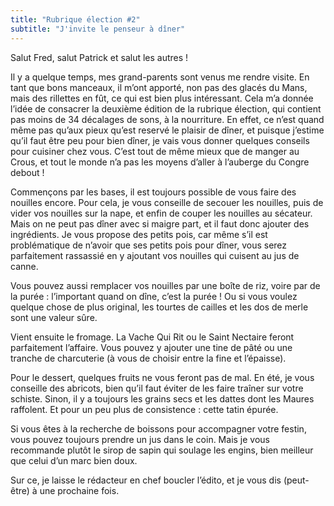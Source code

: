 ```yaml
---
title: "Rubrique élection #2"
subtitle: "J'invite le penseur à dîner"
---
```

Salut Fred, salut Patrick et salut les autres !

Il y a quelque temps, mes grand-parents sont venus me rendre visite. En tant que bons manceaux, il m’ont apporté, non pas des glacés du Mans, mais des rillettes en fût, ce qui est bien plus intéressant. Cela m’a donnée l’idée de consacrer la deuxième édition de la rubrique élection, qui contient pas moins de 34 décalages de sons, à la nourriture. En effet, ce n’est quand même pas qu’aux pieux qu’est reservé le plaisir de dîner, et puisque j’estime qu’il faut être peu pour bien dîner, je vais vous donner quelques conseils pour cuisiner chez vous. C’est tout de même mieux que de manger au Crous, et tout le monde n’a pas les moyens d’aller à l’auberge du Congre debout !

Commençons par les bases, il est toujours possible de vous faire des nouilles encore. Pour cela, je vous conseille de secouer les nouilles, puis de vider vos nouilles sur la nape, et enfin de couper les nouilles au sécateur. Mais on ne peut pas dîner avec si maigre part, et il faut donc ajouter des ingrédients. Je vous propose des petits pois, car même s’il est problématique de n’avoir que ses petits pois pour dîner, vous serez parfaitement rassassié en y ajoutant vos nouilles qui cuisent au jus de canne.

Vous pouvez aussi remplacer vos nouilles par une boîte de riz, voire par de la purée : l’important quand on dîne, c’est la purée ! Ou si vous voulez quelque chose de plus original, les tourtes de cailles et les dos de merle sont une valeur sûre.

Vient ensuite le fromage. La Vache Qui Rit ou le Saint Nectaire feront parfaitement l’affaire. Vous pouvez y ajouter une tine de pâté ou une tranche de charcuterie (à vous de choisir entre la fine et l’épaisse).

Pour le dessert, quelques fruits ne vous feront pas de mal. En été, je vous conseille des abricots, bien qu’il faut éviter de les faire traîner sur votre schiste. Sinon, il y a toujours les grains secs et les dattes dont les Maures raffolent. Et pour un peu plus de consistence : cette tatin épurée.

Si vous êtes à la recherche de boissons pour accompagner votre festin, vous pouvez toujours prendre un jus dans le coin. Mais je vous recommande plutôt le sirop de sapin qui soulage les engins, bien meilleur que celui d’un marc bien doux.

Sur ce, je laisse le rédacteur en chef boucler l’édito, et je vous dis (peut-être) à une prochaine fois.

